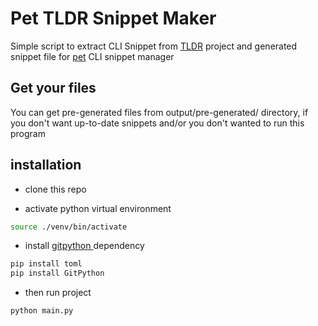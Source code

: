 # Pet TLDR Snippet Maker 


Simple script to extract CLI Snippet from [TLDR](https://github.com/tldr-pages/tldr) project 
and generated snippet file for [pet](https://github.com/knqyf263/pet) CLI snippet manager


## Get your files 

You can get pre-generated files from output/pre-generated/ directory, 
if you don't want up-to-date snippets and/or you don't wanted to run this program


## installation

- clone this repo

- activate python virtual environment

```bash
source ./venv/bin/activate
```
- install [gitpython ](https://pypi.org/project/GitPython) dependency
```bash
pip install toml
pip install GitPython

```
- then run project

```bash
python main.py
```


